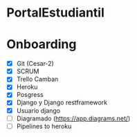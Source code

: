 # PortalEstudiantil

Onboarding
==========

- [X] Git (Cesar-2)
- [X] SCRUM
- [X] Trello Camban
- [X] Heroku
- [X] Posgress
- [X] Django y Django restframework
- [X] Usuario django
- [ ] Diagramado (https://app.diagrams.net/)
- [ ] Pipelines to heroku
